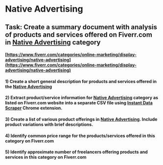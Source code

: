 # Native Advertising
## Task: Create a summary document with analysis of products and services offered on Fiverr.com in [Native Advertising](https://www.fiverr.com/categories/online-marketing/display-advertising/native-advertising) category
#### [https://www.fiverr.com/categories/online-marketing/display-advertising/native-advertising](https://www.fiverr.com/categories/online-marketing/display-advertising/native-advertising)
#### 1) Create a short general description for products and services offered in the [Native Advertising](https://www.fiverr.com/categories/online-marketing/display-advertising/native-advertising)
#### 2) Extract product/service information for [Native Advertising](https://www.fiverr.com/categories/online-marketing/display-advertising/native-advertising) category as listed on Fiverr.com website into a separate CSV file using [Instant Data Scraper](https://chrome.google.com/webstore/detail/instant-data-scraper/ofaokhiedipichpaobibbnahnkdoiiah) Chrome extension.
#### 3) Create a list of various product offerings in [Native Advertising](https://www.fiverr.com/categories/online-marketing/display-advertising/native-advertising). Include product variations with brief descriptions.
#### 4) Identify common price range for the products/services offered in this category on Fiverr.com
#### 5) Identify approximate number of freelancers offering products and services in this category on Fiverr.com
